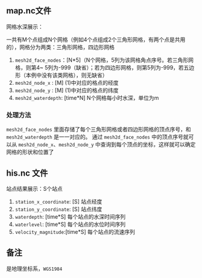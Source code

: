 ## map.nc文件

网格水深展示：

一共有M个点组成N个网格（例如4个点组成2个三角形网格，有两个点是共用的），网格分为两类：三角形网格，四边形网格

1. `mesh2d_face_nodes`：[N*5]（N个网格，5列为该网格角点序号。若三角形网格，则第4~
   5列为-999（缺省）；若为四边形网格，则第5列为-999，若五边形（本例中没有该类网格），则无缺省）
2. `mesh2d_node_x` : [M]  (1)中对应的格点的经度
3. `mesh2d_node_y` : [M]  (1)中对应的格点的纬度
4. `mesh2d_waterdepth`: [time*N] N个网格每小时水深，单位为m

### 处理方法

`mesh2d_face_nodes` 里面存储了每个三角形网格或者四边形网格的顶点序号，和 `mesh2d_waterdepth` 是一一对应的。
通过 `mesh2d_face_nodes` 中的顶点序号就可以从 `mesh2d_node_x`、`mesh2d_node_y` 中查询到每个顶点的坐标，这样就可以确定网格的形状和位置了

## his.nc 文件

站点结果展示：S个站点

1. `station_x_coordinate`: [S] 站点经度
2. `station_y_coordinate`: [S] 站点纬度
3. `waterdepth`: [time*S] 每个站点的水深时间序列
4. `waterlevel`: [time*S] 每个站点的水位时间序列
5. `velocity_magnitude`:[time*S] 每个站点的流速序列

## 备注

是地理坐标系，`WGS1984`